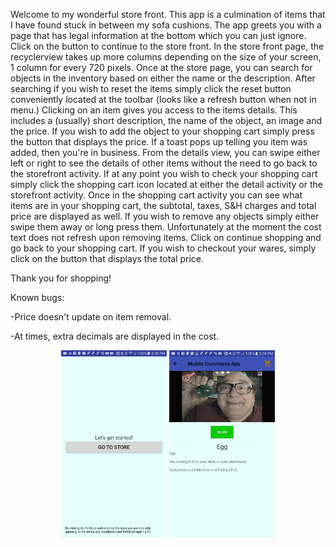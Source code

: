 Welcome to my wonderful store front.
This app is a culmination of items that I have found stuck in between my sofa cushions.
The app greets you with a page that has legal information at the bottom which you can just ignore. Click on the button to continue to the store front.
In the store front page, the recyclerview takes up more columns depending on the size of your screen, 1 column for every 720 pixels.
Once at the store page, you can search for objects in the inventory based on either the name or the description. After searching if you wish to reset the items simply click the reset button conveniently located at the toolbar (looks like a refresh button when not in menu.)
Clicking on an item gives you access to the items details. This includes a (usually) short description, the name of the object, an image and the price. 
If you wish to add the object to your shopping cart simply press the button that displays the price. If a toast pops up telling you item was added, then you're in business.
From the details view, you can swipe either left or right to see the details of other items without the need to go back to the storefront activity.
If at any point you wish to check your shopping cart simply click the shopping cart icon located at either the detail activity or the storefront activity.
Once in the shopping cart activity you can see what items are in your shopping cart, the subtotal, taxes, S&H charges and total price are displayed as well. 
If you wish to remove any objects simply either swipe them away or long press them. Unfortunately at the moment the cost text does not refresh upon removing items. Click on continue shopping and go back to your shopping cart.
If you wish to checkout your wares, simply click on the button that displays the total price.

Thank you for shopping!

Known bugs:

-Price doesn't update on item removal.

-At times, extra decimals are displayed in the cost.


<p align="center">
  <img src="screenshots/home_page.png" height="300px" /> <img src="screenshots/detail_activity.png" height="300px" /> 
</p>

